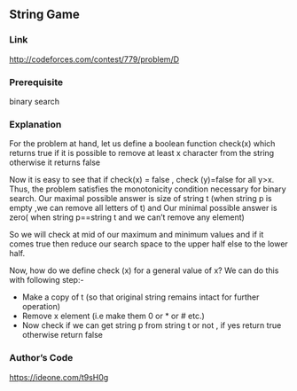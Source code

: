 ## String Game

### Link
http://codeforces.com/contest/779/problem/D

### Prerequisite
binary search  

### Explanation
For the problem at hand, let us define a boolean  function
check(x) which returns  true  if it is possible to remove at least x character from the string  otherwise it returns false

Now it is easy to see that if check(x) = false , check (y)=false  for all y>x. Thus, the problem satisfies the monotonicity condition necessary for binary search. 
Our  maximal possible answer is size of string t  (when string p is empty ,we can remove all letters of  t)  and  Our minimal possible answer is zero( when string p==string t and we can’t remove any element)
  
 So we will check at mid of our maximum and minimum values and if it comes true then reduce our search space to the upper half else to the lower half.

Now, how do we define check (x) for a general value of x? We can do this with following step:-
   - Make a copy of t (so that original string remains intact for further operation)
   - Remove x element (i.e make them 0 or * or # etc.)
   - Now check if we can get string p from string t or not ,  if yes return true otherwise return false 
		
### Author’s  Code
https://ideone.com/t9sH0g

